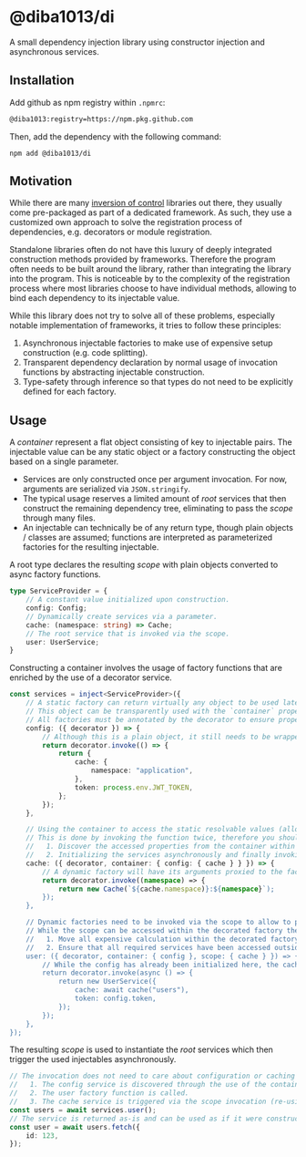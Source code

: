 # @diba1013/di

A small dependency injection library using constructor injection and asynchronous services.

## Installation

Add github as npm registry within `.npmrc`:

```bash
@diba1013:registry=https://npm.pkg.github.com
```

Then, add the dependency with the following command:

```
npm add @diba1013/di
```

## Motivation

While there are many [inversion of control](https://martinfowler.com/articles/dipInTheWild.html) libraries out there, they usually come pre-packaged as part of a dedicated framework. As such, they use a customized own approach to solve the registration process of dependencies, e.g. decorators or module registration.

Standalone libraries often do not have this luxury of deeply integrated construction methods provided by frameworks. Therefore the program often needs to be built around the library, rather than integrating the library into the program. This is noticeable by to the complexity of the registration process where most libraries choose to have individual methods, allowing to bind each dependency to its injectable value.

While this library does not try to solve all of these problems, especially notable implementation of frameworks, it tries to follow these principles:

1. Asynchronous injectable factories to make use of expensive setup construction (e.g. code splitting).
2. Transparent dependency declaration by normal usage of invocation functions by abstracting injectable construction.
3. Type-safety through inference so that types do not need to be explicitly defined for each factory.

## Usage

A *container* represent a flat object consisting of key to injectable pairs. The injectable value can be any static object or a factory constructing the object based on a single parameter.

* Services are only constructed once per argument invocation. For now, arguments are serialized via `JSON.stringify`.
* The typical usage reserves a limited amount of *root* services that then construct the remaining dependency tree, eliminating to pass the *scope* through many files.
* An injectable can technically be of any return type, though plain objects / classes are assumed; functions are interpreted as parameterized factories for the resulting injectable.

A root type declares the resulting *scope* with plain objects converted to async factory functions.

```ts
type ServiceProvider = {
    // A constant value initialized upon construction.
    config: Config;
    // Dynamically create services via a parameter.
    cache: (namespace: string) => Cache;
    // The root service that is invoked via the scope.
    user: UserService;
}
```

Constructing a container involves the usage of factory functions that are enriched by the use of a decorator service.

```ts
const services = inject<ServiceProvider>({
	// A static factory can return virtually any object to be used later.
	// This object can be transparently used with the `container` property from the factories' context.
	// All factories must be annotated by the decorator to ensure proper type hints.
	config: ({ decorator }) => {
        // Although this is a plain object, it still needs to be wrapped within the factory to ensure proper initiation order.
		return decorator.invoke(() => {
			return {
				cache: {
					namespace: "application",
				},
				token: process.env.JWT_TOKEN,
			};
		});
	},

	// Using the container to access the static resolvable values (allowing for nested destructuring).
	// This is done by invoking the function twice, therefore you should move all expensive code within the decorated factory:
	//   1. Discover the accessed properties from the container within the immediate context.
	//   2. Initializing the services asynchronously and finally invoking the factory.
	cache: ({ decorator, container: { config: { cache } } }) => {
        // A dynamic factory will have its arguments proxied to the factory, accepting multiple arguments if necessary..
		return decorator.invoke((namespace) => {
			return new Cache(`${cache.namespace)}:${namespace}`);
		});
	},

	// Dynamic factories need to be invoked via the scope to allow to pass their arguments.
	// While the scope can be accessed within the decorated factory the following principles should be adhered to:
	//   1. Move all expensive calculation within the decorated factory.
	//   2. Ensure that all required services have been accessed outside of the decorated factory via the container.
	user: ({ decorator, container: { config }, scope: { cache } }) => {
        // While the config has already been initialized here, the cache will only be initialized when the factory is called.
		return decorator.invoke(async () => {
			return new UserService({
				cache: await cache("users"),
				token: config.token,
			});
		});
	},
});
```

The resulting *scope* is used to instantiate the *root* services which then trigger the used injectables asynchronously.

```ts
// The invocation does not need to care about configuration or caching setup.
//   1. The config service is discovered through the use of the container.
//   2. The user factory function is called.
//   3. The cache service is triggered via the scope invocation (re-using the config singleton).
const users = await services.user();
// The service is returned as-is and can be used as if it were constructed manually.
const user = await users.fetch({
	id: 123,
});
```
